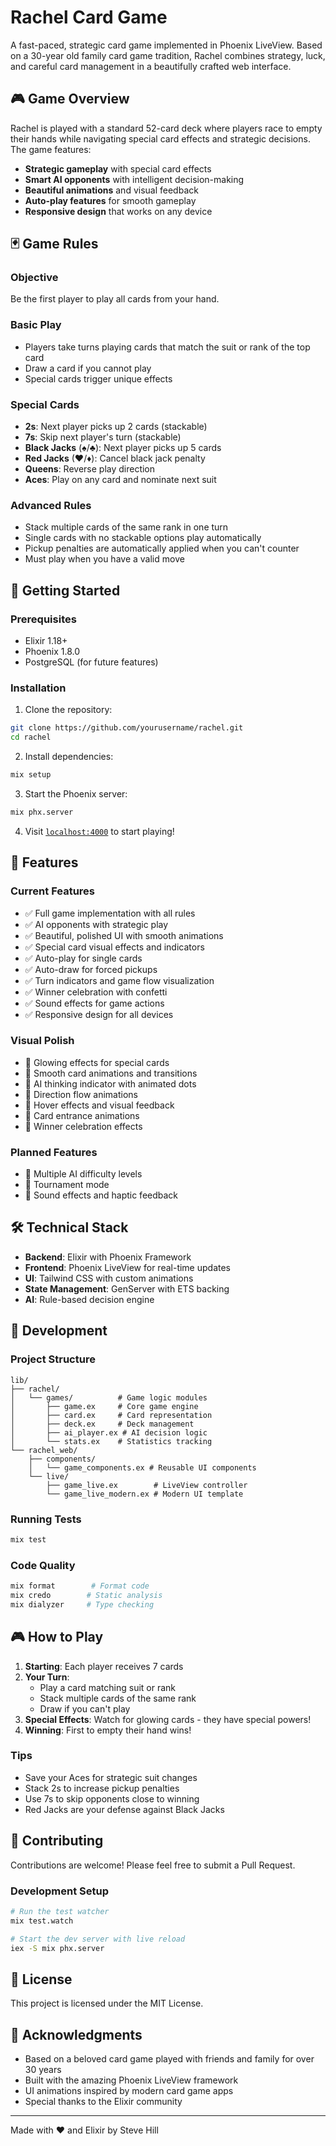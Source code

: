 # Rachel Card Game

A fast-paced, strategic card game implemented in Phoenix LiveView. Based on a 30-year old family card game tradition, Rachel combines strategy, luck, and careful card management in a beautifully crafted web interface.

## 🎮 Game Overview

Rachel is played with a standard 52-card deck where players race to empty their hands while navigating special card effects and strategic decisions. The game features:

- **Strategic gameplay** with special card effects
- **Smart AI opponents** with intelligent decision-making  
- **Beautiful animations** and visual feedback
- **Auto-play features** for smooth gameplay
- **Responsive design** that works on any device

## 🃏 Game Rules

### Objective
Be the first player to play all cards from your hand.

### Basic Play
- Players take turns playing cards that match the suit or rank of the top card
- Draw a card if you cannot play
- Special cards trigger unique effects

### Special Cards
- **2s**: Next player picks up 2 cards (stackable)
- **7s**: Skip next player's turn (stackable)
- **Black Jacks** (♠/♣): Next player picks up 5 cards
- **Red Jacks** (♥/♦): Cancel black jack penalty  
- **Queens**: Reverse play direction
- **Aces**: Play on any card and nominate next suit

### Advanced Rules
- Stack multiple cards of the same rank in one turn
- Single cards with no stackable options play automatically
- Pickup penalties are automatically applied when you can't counter
- Must play when you have a valid move

## 🚀 Getting Started

### Prerequisites
- Elixir 1.18+
- Phoenix 1.8.0
- PostgreSQL (for future features)

### Installation

1. Clone the repository:
```bash
git clone https://github.com/yourusername/rachel.git
cd rachel
```

2. Install dependencies:
```bash
mix setup
```

3. Start the Phoenix server:
```bash
mix phx.server
```

4. Visit [`localhost:4000`](http://localhost:4000) to start playing!

## 🎯 Features

### Current Features
- ✅ Full game implementation with all rules
- ✅ AI opponents with strategic play
- ✅ Beautiful, polished UI with smooth animations
- ✅ Special card visual effects and indicators
- ✅ Auto-play for single cards
- ✅ Auto-draw for forced pickups
- ✅ Turn indicators and game flow visualization
- ✅ Winner celebration with confetti
- ✅ Sound effects for game actions
- ✅ Responsive design for all devices

### Visual Polish
- 🎨 Glowing effects for special cards
- 🎨 Smooth card animations and transitions
- 🎨 AI thinking indicator with animated dots
- 🎨 Direction flow animations
- 🎨 Hover effects and visual feedback
- 🎨 Card entrance animations
- 🎨 Winner celebration effects

### Planned Features
- 🔄 Multiple AI difficulty levels
- 🔄 Tournament mode
- 🔄 Sound effects and haptic feedback

## 🛠️ Technical Stack

- **Backend**: Elixir with Phoenix Framework
- **Frontend**: Phoenix LiveView for real-time updates
- **UI**: Tailwind CSS with custom animations
- **State Management**: GenServer with ETS backing
- **AI**: Rule-based decision engine

## 📝 Development

### Project Structure
```
lib/
├── rachel/
│   └── games/          # Game logic modules
│       ├── game.ex     # Core game engine
│       ├── card.ex     # Card representation
│       ├── deck.ex     # Deck management
│       ├── ai_player.ex # AI decision logic
│       └── stats.ex    # Statistics tracking
└── rachel_web/
    ├── components/
    │   └── game_components.ex # Reusable UI components
    └── live/
        ├── game_live.ex        # LiveView controller
        └── game_live_modern.ex # Modern UI template
```

### Running Tests
```bash
mix test
```

### Code Quality
```bash
mix format        # Format code
mix credo        # Static analysis
mix dialyzer     # Type checking
```

## 🎮 How to Play

1. **Starting**: Each player receives 7 cards
2. **Your Turn**: 
   - Play a card matching suit or rank
   - Stack multiple cards of the same rank
   - Draw if you can't play
3. **Special Effects**: Watch for glowing cards - they have special powers!
4. **Winning**: First to empty their hand wins!

### Tips
- Save your Aces for strategic suit changes
- Stack 2s to increase pickup penalties
- Use 7s to skip opponents close to winning
- Red Jacks are your defense against Black Jacks

## 🤝 Contributing

Contributions are welcome! Please feel free to submit a Pull Request.

### Development Setup
```bash
# Run the test watcher
mix test.watch

# Start the dev server with live reload
iex -S mix phx.server
```

## 📜 License

This project is licensed under the MIT License.

## 🙏 Acknowledgments

- Based on a beloved card game played with friends and family for over 30 years
- Built with the amazing Phoenix LiveView framework
- UI animations inspired by modern card game apps
- Special thanks to the Elixir community

---

Made with ❤️ and Elixir by Steve Hill